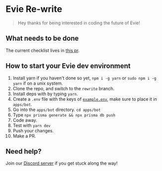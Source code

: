 # Evie Re-write

> Hey thanks for being interested in coding the future of Evie!

## What needs to be done

The current checklist lives in [this pr](https://github.com/twisttaan/Evie/pull/28).

## How to start your Evie dev environment

1. Install yarn if you haven't done so yet, `npm i -g yarn` or `sudo npm i -g yarn` if on a unix system.
2. Clone the repo, and switch to the `rewrite` branch.
3. Install deps with by typing `yarn`.
4. Create a `.env` file with the keys of [`example.env`](https://github.com/twisttaan/Evie/blob/rewrite/example.env), make sure to place it in `apps/bot`.
5. Go into the `apps/bot` directory. `cd apps/bot`
6. Type `npx prisma generate && npx prisma db push`
7. Code away.
8. Test with `yarn dev`
9. Push your changes.
10. Make a PR.

## Need help?

Join our [Discord server](https://evie.pw/discord) if you get stuck along the way!